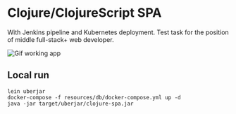# Clojure/ClojureScript SPA
With Jenkins pipeline and Kubernetes deployment.
Test task for the position of middle full-stack+ web developer.

![Gif working app](https://github.com/cghael/clojure-spa/blob/master/resources/md-resources/screen.gif)

## Local run

```
lein uberjar
docker-compose -f resources/db/docker-compose.yml up -d
java -jar target/uberjar/clojure-spa.jar
```
